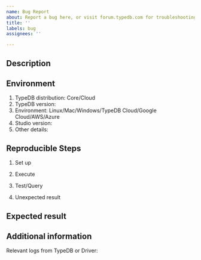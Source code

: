 ```yaml
---
name: Bug Report
about: Report a bug here, or visit forum.typedb.com for troubleshooting discussions
title: ''
labels: bug
assignees: ''

---
```


## Description


## Environment

1. TypeDB distribution: Core/Cloud
2. TypeDB version: 
3. Environment: Linux/Mac/Windows/TypeDB Cloud/Google Cloud/AWS/Azure
4. Studio version: 
5. Other details:

## Reproducible Steps

1. Set up


2. Execute


3. Test/Query


4. Unexpected result



## Expected result


## Additional information

Relevant logs from TypeDB or Driver:


